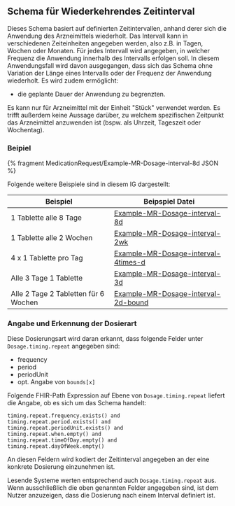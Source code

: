 ## Schema für Wiederkehrendes Zeitinterval

Dieses Schema basiert auf definierten Zeitintervallen, anhand derer sich die Anwendung des Arzneimittels wiederholt. Das Intervall kann in verschiedenen Zeiteinheiten angegeben werden, also z.B. in Tagen, Wochen oder Monaten. Für jedes Intervall wird angegeben, in welcher Frequenz die Anwendung innerhalb des Intervalls erfolgen soll.
In diesem Anwendungsfall wird davon ausgegangen, dass sich das Schema ohne Variation der Länge eines Intervalls oder der Frequenz der Anwendung wiederholt. Es wird zudem ermöglicht:

- die geplante Dauer der Anwendung zu begrenzten. 

Es kann nur für Arzneimittel mit der Einheit "Stück" verwendet werden. Es trifft außerdem keine Aussage darüber, zu welchem spezifischen Zeitpunkt das Arzneimittel anzuwenden ist (bspw. als Uhrzeit, Tageszeit oder Wochentag). 

### Beipiel

{% fragment MedicationRequest/Example-MR-Dosage-interval-8d JSON %}

Folgende weitere Beispiele sind in diesem IG dargestellt:

| Beispiel    | Beipspiel Datei |
| -------- | ------- |
| 1 Tablette alle 8 Tage  | [Example-MR-Dosage-interval-8d](./MedicationRequest-Example-MR-Dosage-interval-8d.html)    |  |
| 1 Tablette alle 2 Wochen  | [Example-MR-Dosage-interval-2wk](./MedicationRequest-Example-MR-Dosage-interval-2wk.html)    |
| 4 x 1 Tablette pro Tag  | [Example-MR-Dosage-interval-4times-d](./MedicationRequest-Example-MR-Dosage-interval-4times-d.html)    |
| Alle 3 Tage 1 Tablette  | [Example-MR-Dosage-interval-3d](./MedicationRequest-Example-MR-Dosage-interval-3d.html)    |
| Alle 2 Tage 2 Tabletten für 6 Wochen  | [Example-MR-Dosage-interval-2d-bound](./MedicationRequest-Example-MR-Dosage-interval-2d-bound.html)    |

### Angabe und Erkennung der Dosierart

Diese Dosierungsart wird daran erkannt, dass folgende Felder unter `Dosage.timing.repeat` angegeben sind:

- frequency
- period
- periodUnit
- opt. Angabe von `bounds[x]`

Folgende FHIR-Path Expression auf Ebene von `Dosage.timing.repeat` liefert die Angabe, ob es sich um das Schema handelt: 

```
timing.repeat.frequency.exists() and
timing.repeat.period.exists() and
timing.repeat.periodUnit.exists() and
timing.repeat.when.empty() and
timing.repeat.timeOfDay.empty() and
timing.repeat.dayOfWeek.empty()
```

An diesen Feldern wird kodiert der Zeitinterval angegeben an der eine konkrete Dosierung einzunehmen ist.

Lesende Systeme werten entsprechend auch `Dosage.timing.repeat` aus. Wenn ausschließlich die oben genannten Felder angegeben sind, ist dem Nutzer anzuzeigen, dass die Dosierung nach einem Interval definiert ist.
